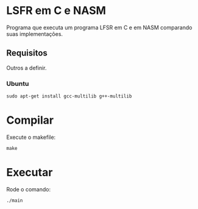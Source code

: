 # LSFR em C e NASM

Programa que executa um programa LFSR em C e em NASM comparando suas implementações.
## Requisitos
Outros a definir.
### Ubuntu

    sudo apt-get install gcc-multilib g++-multilib

# Compilar
Execute o makefile:

    make

# Executar
Rode o comando:

    ./main

